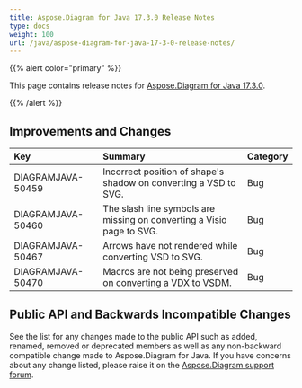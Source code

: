 ```yaml
---
title: Aspose.Diagram for Java 17.3.0 Release Notes
type: docs
weight: 100
url: /java/aspose-diagram-for-java-17-3-0-release-notes/
---
```


{{% alert color="primary" %}} 

This page contains release notes for [Aspose.Diagram for Java 17.3.0](https://repository.aspose.com/repo/com/aspose/aspose-diagram/17.3.0/).

{{% /alert %}} 
## **Improvements and Changes**

|**Key**|**Summary**|**Category**|
| :- | :- | :- |
|DIAGRAMJAVA-50459|Incorrect position of shape's shadow on converting a VSD to SVG.|Bug|
|DIAGRAMJAVA-50460|The slash line symbols are missing on converting a Visio page to SVG.|Bug|
|DIAGRAMJAVA-50467|Arrows have not rendered while converting VSD to SVG.|Bug|
|DIAGRAMJAVA-50470|Macros are not being preserved on converting a VDX to VSDM.|Bug|
## **Public API and Backwards Incompatible Changes**
See the list for any changes made to the public API such as added, renamed, removed or deprecated members as well as any non-backward compatible change made to Aspose.Diagram for Java. If you have concerns about any change listed, please raise it on the [Aspose.Diagram support forum](https://forum.aspose.com/c/diagram/17).
